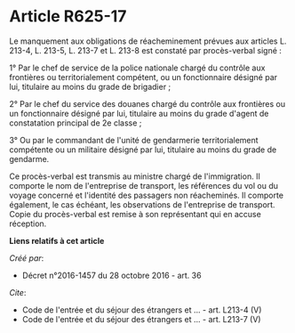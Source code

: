 # Article R625-17

Le manquement aux obligations de réacheminement prévues aux articles L. 213-4, L. 213-5, L. 213-7 et L. 213-8 est constaté
par procès-verbal signé : 

1° Par le chef de service de la police nationale chargé du contrôle aux frontières ou territorialement compétent, ou un
fonctionnaire désigné par lui, titulaire au moins du grade de brigadier ; 

2° Par le chef du service des douanes chargé du contrôle aux frontières ou un fonctionnaire désigné par lui, titulaire au
moins du grade d'agent de constatation principal de 2e classe ; 

3° Ou par le commandant de l'unité de gendarmerie territorialement compétente ou un militaire désigné par lui, titulaire au
moins du grade de gendarme. 

Ce procès-verbal est transmis au ministre chargé de l'immigration. Il comporte le nom de l'entreprise de transport, les
références du vol ou du voyage concerné et l'identité des passagers non réacheminés. Il comporte également, le cas échéant,
les observations de l'entreprise de transport. Copie du procès-verbal est remise à son représentant qui en accuse réception.

**Liens relatifs à cet article**

_Créé par_:

  - Décret n°2016-1457 du 28 octobre 2016 - art. 36

_Cite_:

  - Code de l'entrée et du séjour des étrangers et ... - art. L213-4 (V)
  - Code de l'entrée et du séjour des étrangers et ... - art. L213-7 (V)
